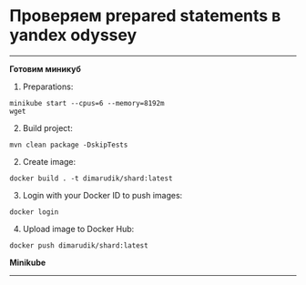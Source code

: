 # Проверяем prepared statements в yandex odyssey
---

**Готовим миникуб**

1. Preparations:

```
minikube start --cpus=6 --memory=8192m
wget 
```

2. Build project:

```
mvn clean package -DskipTests
```

2. Create image:

```
docker build . -t dimarudik/shard:latest
```

3. Login with your Docker ID to push images:

```
docker login
```

4. Upload image to Docker Hub:

```
docker push dimarudik/shard:latest
```


**Minikube**



---
